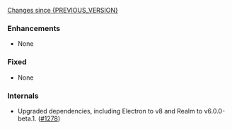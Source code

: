[Changes since {PREVIOUS_VERSION}](https://github.com/realm/realm-studio/compare/{PREVIOUS_VERSION}...{CURRENT_VERSION})

### Enhancements

- None

### Fixed

- None

### Internals

- Upgraded dependencies, including Electron to v8 and Realm to v6.0.0-beta.1. ([#1278](https://github.com/realm/realm-studio/pull/1278))

